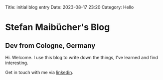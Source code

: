 Title: initial blog entry
Date: 2023-08-17 23:20
Category: Hello

# Stefan Maibücher's Blog
## Dev from Cologne, Germany

Hi. Welcome. I use this blog to write down the things, I've learned and find interesting.

Get in touch with me via [linkedin](https://www.linkedin.com/in/stefan-maib%C3%BCcher-38b066178/).
